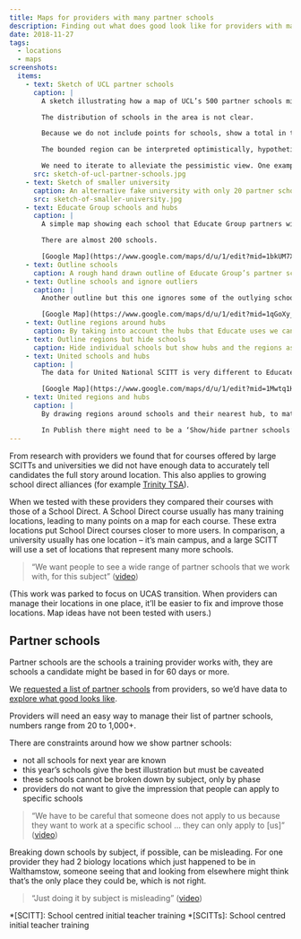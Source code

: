 ```yaml
---
title: Maps for providers with many partner schools
description: Finding out what does good look like for providers with many partner schools
date: 2018-11-27
tags:
  - locations
  - maps
screenshots:
  items:
    - text: Sketch of UCL partner schools
      caption: |
        A sketch illustrating how a map of UCL’s 500 partner schools might be displayed. Not based on real data.

        The distribution of schools in the area is not clear.

        Because we do not include points for schools, show a total in the area.

        The bounded region can be interpreted optimistically, hypothetically: ‘I’m within that area, so I can be placed in a school close to me’. It can also be viewed pessimistically, ‘I could be put in a school the other side of London, that would be a horrible commute.’

        We need to iterate to alleviate the pessimistic view. One example of this might be messaging saying ‘there are 20 partner schools within 5 miles of you’, or by re-iterating the provider’s policy on placement schools – eg taking location into account and doing their best to provide a manageable commute.
      src: sketch-of-ucl-partner-schools.jpg
    - text: Sketch of smaller university
      caption: An alternative fake university with only 20 partner schools
      src: sketch-of-smaller-university.jpg
    - text: Educate Group schools and hubs
      caption: |
        A simple map showing each school that Educate Group partners with (the blue dots). The black stars are the training locations they list on UCAS. The black stars show the data we have on Find which we’re using for location search. The blue dots illustrate all the actual locations. The difference between them shows how inaccuate our location search is for this type of provider.

        There are almost 200 schools.

        [Google Map](https://www.google.com/maps/d/u/1/edit?mid=1bkUM7X4NML3-fkRSVtRbBe-uo9c1Vaoe&ll=52.768288612172654%2C-1.9754494999999679&z=7)
    - text: Outline schools
      caption: A rough hand drawn outline of Educate Group’s partner schools to indicate where they work.
    - text: Outline schools and ignore outliers
      caption: |
        Another outline but this one ignores some of the outlying schools.

        [Google Map](https://www.google.com/maps/d/u/1/edit?mid=1qGoXy_eDE6amZYWkF_JwgsBcB-XR4uxm&ll=53.63114770019044%2C-1.3202538000000459&z=7)
    - text: Outline regions around hubs
      caption: By taking into account the hubs that Educate uses we can split one large region into three smaller ones.
    - text: Outline regions but hide schools
      caption: Hide individual schools but show hubs and the regions associated with them.
    - text: United schools and hubs
      caption: |
        The data for United National SCITT is very different to Educate Group’s. They have many more hubs over a wider area – 23 hubs in total. But they also have fewer schools, about 70.

        [Google Map](https://www.google.com/maps/d/u/1/edit?mid=1Mwtq1HM9bDMfgQ9UvlDNzc-9sUilhjFs&ll=52.66492574421534%2C-0.9992265000000771&z=7)
    - text: United regions and hubs
      caption: |
        By drawing regions around schools and their nearest hub, to match the pattern used for Educate, it’s clear that this technique breaks down. Perhaps for United it’d be best to show each school – [they list schools on their own website](https://www.unitedteaching.org.uk/about-us/our-schools).

        In Publish there might need to be a ‘Show/hide partner schools’ option. An obfuscate option.
---
```


From research with providers we found that for courses offered by large SCITTs and universities we did not have enough data to accurately tell candidates the full story around location. This also applies to growing school direct alliances (for example [Trinity TSA](https://find-postgraduate-teacher-training.education.gov.uk/course/1YF/2QL9)).

When we tested with these providers they compared their courses with those of a School Direct. A School Direct course usually has many training locations, leading to many points on a map for each course. These extra locations put School Direct courses closer to more users. In comparison, a university usually has one location – it’s main campus, and a large SCITT will use a set of locations that represent many more schools.

> “We want people to see a wide range of partner schools that we work with, for this subject” ([video](https://lookback.io/watch/j7XGfjfS8Bh4WrSzz?t=19m18s))

(This work was parked to focus on UCAS transition. When providers can manage their locations in one place, it’ll be easier to fix and improve those locations. Map ideas have not been tested with users.)

## Partner schools

Partner schools are the schools a training provider works with, they are schools a candidate might be based in for 60 days or more.

We [requested a list of partner schools](https://trello.com/c/HYCOt7Od/733-collect-a-couple-of-sets-of-school-locations-from-large-scitts-and-universities) from providers, so we’d have data to [explore what good looks like](https://trello.com/c/YqMogW7u/735-design-what-good-looks-like-for-uni-and-national-scitt-locations).

Providers will need an easy way to manage their list of partner schools, numbers range from 20 to 1,000+.

There are constraints around how we show partner schools:

- not all schools for next year are known
- this year’s schools give the best illustration but must be caveated
- these schools cannot be broken down by subject, only by phase
- providers do not want to give the impression that people can apply to specific schools

> “We have to be careful that someone does not apply to us because they want to work at a specific school … they can only apply to \[us\]” ([video](https://lookback.io/watch/j7XGfjfS8Bh4WrSzz?t=48m2.26s))

Breaking down schools by subject, if possible, can be misleading. For one provider they had 2 biology locations which just happened to be in Walthamstow, someone seeing that and looking from elsewhere might think that’s the only place they could be, which is not right.

> “Just doing it by subject is misleading” ([video](https://lookback.io/watch/j7XGfjfS8Bh4WrSzz?t=1h17m12.81s))

*[SCITT]: School centred initial teacher training
*[SCITTs]: School centred initial teacher training
